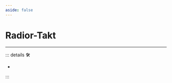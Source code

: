 ```yaml
---
aside: false
---
```

# Radior-Takt

---

<!-- =================================================== -->
<!-- =================================================== -->
<!-- =================================================== -->
<!-- =================================================== -->
<!-- =================================================== -->
::: details 🛠

-

:::
